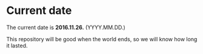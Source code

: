 # Current date

The current date is **2016.11.26.** (YYYY.MM.DD.)

This repository will be good when the world ends, so we will know how long it lasted.